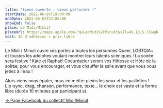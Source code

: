 ```yaml
---
title: "Scène ouverte : viens performer !"
startDate: 2022-06-05T19:00:00
endDate: 2022-06-05T23:00:00
showEnd: false
place: Le Midi/Minuit
placeUrl: https://maps.apple.com/?q=Le+Midi%2FMinuit&sll=45.18,5.73&address=38+rue+Saint+Laurent
cost: 3€ d'adhésion + prix libre
---
```


Le Midi / Minuit ouvre ses portes à toutes les personnes Queer, LGBTQIA+ et toustes les adelphes voulant montrer leurs talents scéniques ! La soirée sera festive ! Kate et Raphaël Coeurdacier seront vos Hôtesse et Hôte de la soirée, pour vous encourager, et vous chauffer la salle avant que vous vous jetiez à l'eau !

Alors viens nous épater, nous en mettre pleins les yeux et les paillettes ! Lip-sync, drag, chanson, performance, texte… le choix est vaste et la forme libre (durée 10 minutes par participant.e).

[→ Page Facebook du collectif Midi/Minuit](https://www.facebook.com/collectifmidiminuit/)
